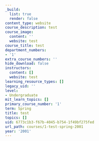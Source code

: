 ```yaml
---
_build:
  list: true
  render: false
content_type: website
course_description: test
course_image:
  content: ''
  website: test
course_title: test
department_numbers:
- '1'
extra_course_numbers: ''
hide_download: false
instructors:
  content: []
  website: test
learning_resource_types: []
legacy_uid: ''
level:
- Undergraduate
mit_learn_topics: []
primary_course_number: '1'
term: Spring
title: test
topics: []
uid: 6773c1b3-f67b-4045-b754-1f49bf275fed
url_path: courses/1-test-spring-2001
year: '2001'
---
```

